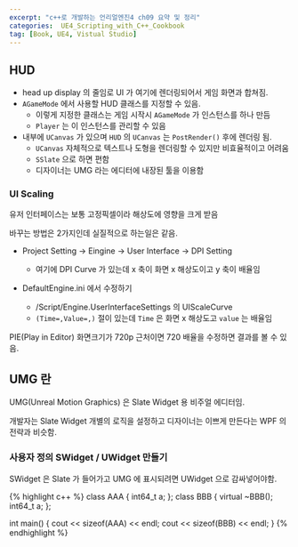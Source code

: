 ```yaml
---
excerpt: "c++로 개발하는 언리얼엔진4 ch09 요약 및 정리"
categories:  UE4_Scripting_with_C++_Cookbook
tag: [Book, UE4, Vistual Studio]
---
```


## HUD

+ head up display 의 줄임로 UI 가 여기에 렌더링되어서 게임 화면과 합쳐짐.
+ ```AGameMode``` 에서 사용할 HUD 클래스를 지정할 수 있음.
	+ 이렇게 지정한 클래스는 게임 시작시 ```AGameMode``` 가 인스턴스를 하나 만듬
	+ ```Player``` 는 이 인스턴스를 관리할 수 있음 
+ 내부에 ```UCanvas``` 가 있으며 ```HUD``` 의 ```UCanvas``` 는 ```PostRender()``` 후에 렌더링 됨.
	+ ```UCanvas``` 자체적으로 텍스트나 도형을 렌더링할 수 있지만 비효율적이고 어려움
	+ ```SSlate``` 으로 하면 편함
	+ 디자이너는 UMG 라는 에디터에 내장된 툴을 이용함

### UI Scaling

유저 인터페이스는 보통 고정픽셀이라 해상도에 영향을 크게 받음

바꾸는 방법은 2가지인데 실질적으로 하는일은 같음.

+ Project Setting -> Eingine -> User Interface -> DPI Setting
	+ 여기에 DPI Curve 가 있는데 x 축이 화면 x 해상도이고 y 축이 배율임

+ DefaultEngine.ini 에서 수정하기
	+ /Script/Engine.UserInterfaceSettings 의 UIScaleCurve
	+ ```(Time=,Value=,)``` 절이 있는데 ```Time``` 은 화면 x 해상도고 ```value``` 는 배율임

PIE(Play in Editor) 화면크기가 720p 근처이면 720 배율을 수정하면 결과를 볼 수 있음.

## UMG 란

UMG(Unreal Motion Graphics)  은 Slate Widget 용 비주얼 에디터임.

개발자는 Slate Widget 개별의 로직을 설정하고 디자이너는 이쁘게 만든다는 WPF 의 전략과 비슷함.

### 사용자 정의 SWidget / UWidget 만들기

SWidget 은 Slate 가 들어가고 UMG 에 표시되려면 UWidget 으로 감싸넣어야함.


{% highlight c++ %}
class AAA {
	int64_t a; 
};
class BBB {
	virtual ~BBB();
	int64_t a;
};

int main()
{
	cout << sizeof(AAA) << endl;
	cout << sizeof(BBB) << endl;
}
{% endhighlight %}

 